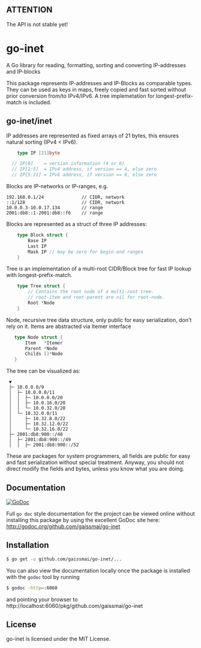 ## ATTENTION

The API is not stable yet!

# go-inet

A Go library for reading, formatting, sorting and converting IP-addresses and IP-blocks

This package represents IP-addresses and IP-Blocks as comparable types.
They can be used as keys in maps, freely copied and fast sorted
without prior conversion from/to IPv4/IPv6.
A tree implemetation for longest-prefix-match is included.

## go-inet/inet

IP addresses are represented as fixed arrays of 21 bytes, this ensures natural sorting (IPv4 < IPv6).

```go
	type IP [21]byte

  // IP[0]    = version information (4 or 6)
  // IP[1:5]  = IPv4 address, if version == 4, else zero
  // IP[5:21] = IPv6 address, if version == 6, else zero
```

Blocks are IP-networks or IP-ranges, e.g.

    192.168.0.1/24              // CIDR, network
    ::1/128                     // CIDR, network
    10.0.0.3-10.0.17.134        // range
    2001:db8::1-2001:db8::f6    // range

Blocks are represented as a struct of three IP addresses:

```go
	type Block struct {
		Base IP
		Last IP
		Mask IP // may be zero for begin-end ranges
	}
```

Tree is an implementation of a multi-root CIDR/Block tree for fast IP lookup with longest-prefix-match.

```go
	type Tree struct {
		// Contains the root node of a multi-root tree.
		// root-item and root-parent are nil for root-node.
		Root *Node
	}
```

Node, recursive tree data structure, only public for easy serialization, don't rely on it.
Items are abstracted via Itemer interface

 ```go
	type Node struct {
		Item   *Itemer
		Parent *Node
		Childs []*Node
	}
```

The tree can be visualized as:

```
 ▼
 ├─ 10.0.0.0/9
 │  ├─ 10.0.0.0/11
 │  │  ├─ 10.0.0.0/20
 │  │  ├─ 10.0.16.0/20
 │  │  └─ 10.0.32.0/20
 │  └─ 10.32.0.0/11
 │     ├─ 10.32.8.0/22
 │     ├─ 10.32.12.0/22
 │     └─ 10.32.16.0/22
 ├─ 2001:db8:900::/48
 │  ├─ 2001:db8:900::/49
 │  │  ├─ 2001:db8:900::/52
```

These are packages for system programmers, all fields are public for easy and fast serialization without special treatment.
Anyway, you should not direct modify the fields and bytes, unless you know what you are doing.

## Documentation

[![GoDoc](https://godoc.org/github.com/gaissmai/go-inet?status.svg)](https://godoc.org/github.com/gaissmai/go-inet)

Full `go doc` style documentation for the project can be viewed online without
installing this package by using the excellent GoDoc site here:
http://godoc.org/github.com/gaissmai/go-inet


## Installation

```bash
$ go get -u github.com/gaissmai/go-inet/...
```
You can also view the documentation locally once the package is installed with
the `godoc` tool by running

```bash
$ godoc -http=:6060
```
and pointing your browser to
http://localhost:6060/pkg/github.com/gaissmai/go-inet

## License

go-inet is licensed under the MIT License.

